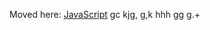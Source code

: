 Moved here: [JavaScript](https://github.com/kaxap/arl/blob/master/README-JavaScript.md)
gc
kjg,
g,k
hhh
gg
g.+
